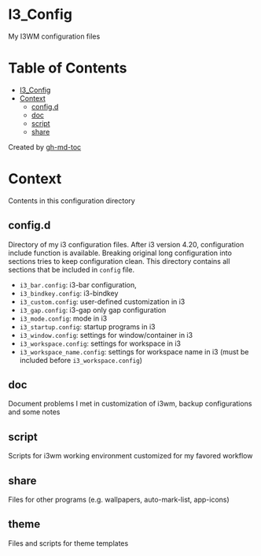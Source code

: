 # I3_Config
My I3WM configuration files

Table of Contents
=================

* [I3_Config](#i3_config)
* [Context](#context)
   * [config.d](#config.d)
   * [doc](#doc)
   * [script](#script)
   * [share](#share)

Created by [gh-md-toc](https://github.com/ekalinin/github-markdown-toc)

# Context
Contents in this configuration directory

## config.d
Directory of my i3 configuration files.
After i3 version 4.20, configuration include function is available.
Breaking original long configuration into sections tries to keep configuration clean.
This directory contains all sections that be included in `config` file.

- `i3_bar.config`: i3-bar configuration,
- `i3_bindkey.config`: i3-bindkey
- `i3_custom.config`: user-defined customization in i3
- `i3_gap.config`: i3-gap only gap configuration
- `i3_mode.config`: mode in i3
- `i3_startup.config`: startup programs in i3
- `i3_window.config`: settings for window/container in i3
- `i3_workspace.config`: settings for workspace in i3
- `i3_workspace_name.config`: settings for workspace name in i3 (must be included before `i3_workspace.config`)

## doc
Document problems I met in customization of i3wm, backup configurations and some notes

## script
Scripts for i3wm working environment customized for my favored workflow

## share
Files for other programs (e.g. wallpapers, auto-mark-list, app-icons)

## theme
Files and scripts for theme templates
